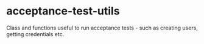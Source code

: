 # acceptance-test-utils
Class and functions useful to run acceptance tests - such as creating users, getting credentials etc.
